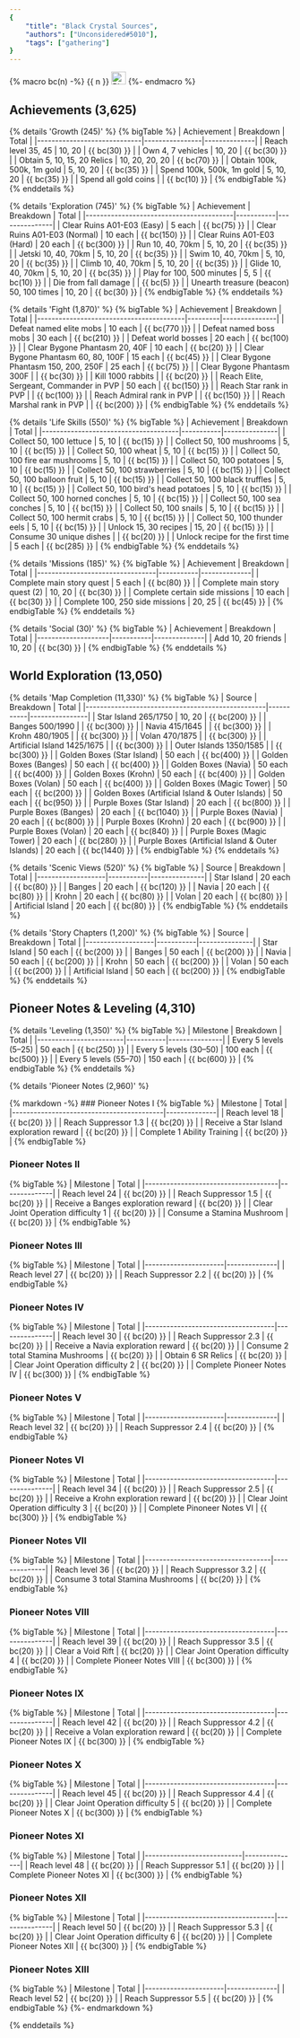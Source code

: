 ```yaml
---
{
	"title": "Black Crystal Sources",
	"authors": ["Unconsidered#5010"],
	"tags": ["gathering"]
}
---
```


{% macro bc(n) -%}
<span class="whitespace-nowrap">{{ n }} <img class="inline-block align-middle" src="/assets/images/bc.png" alt="Black Crystal" width="26" height="23"></span>
{%- endmacro %}

## Achievements **(3,625)**
{% details 'Growth (245)' %}
{% bigTable %}
| Achievement                 | Breakdown      | Total        |
|-----------------------------|----------------|--------------|
| Reach level 35, 45          | 10, 20         | {{ bc(30) }} |
| Own 4, 7 vehicles           | 10, 20         | {{ bc(30) }} |
| Obtain 5, 10, 15, 20 Relics | 10, 20, 20, 20 | {{ bc(70) }} |
| Obtain 100k, 500k, 1m gold  | 5, 10, 20      | {{ bc(35) }} |
| Spend 100k, 500k, 1m gold   | 5, 10, 20      | {{ bc(35) }} |
| Spend all gold coins        |                | {{ bc(10) }} |
{% endbigTable %}
{% enddetails %}

{% details 'Exploration (745)' %}
{% bigTable %}
| Achievement                             | Breakdown | Total         |
|-----------------------------------------|-----------|---------------|
| Clear Ruins A01-E03 (Easy)              | 5 each    | {{ bc(75) }}  |
| Clear Ruins A01-E03 (Normal)            | 10 each   | {{ bc(150) }} |
| Clear Ruins A01-E03 (Hard)              | 20 each   | {{ bc(300) }} |
| Run 10, 40, 70km                        | 5, 10, 20 | {{ bc(35) }}  |
| Jetski 10, 40, 70km                     | 5, 10, 20 | {{ bc(35) }}  |
| Swim 10, 40, 70km                       | 5, 10, 20 | {{ bc(35) }}  |
| Climb 10, 40, 70km                      | 5, 10, 20 | {{ bc(35) }}  |
| Glide 10, 40, 70km                      | 5, 10, 20 | {{ bc(35) }}  |
| Play for 100, 500 minutes               | 5, 5      | {{ bc(10) }}  |
| Die from fall damage                    |           | {{ bc(5) }}   |
| Unearth treasure (beacon) 50, 100 times | 10, 20    | {{ bc(30) }}  |
{% endbigTable %}
{% enddetails %}

{% details 'Fight (1,870)' %}
{% bigTable %}
| Achievement                             | Breakdown | Total |
|-----------------------------------------|---------|---------------|
| Defeat named elite mobs                 | 10 each | {{ bc(770 )}} |
| Defeat named boss mobs                  | 30 each | {{ bc(210) }} |
| Defeat world bosses                     | 20 each | {{ bc(100) }} |
| Clear Bygone Phantasm 20, 40F           | 10 each | {{ bc(20) }}  |
| Clear Bygone Phantasm 60, 80, 100F      | 15 each | {{ bc(45) }}  |
| Clear Bygone Phantasm 150, 200, 250F    | 25 each | {{ bc(75) }}  |
| Clear Bygone Phantasm 300F              |         | {{ bc(30) }}  |
| Kill 1000 rabbits                       |         | {{ bc(20) }}  |
| Reach Elite, Sergeant, Commander in PVP | 50 each | {{ bc(150) }} |
| Reach Star rank in PVP                  |         | {{ bc(100) }} |
| Reach Admiral rank in PVP               |         | {{ bc(150) }} |
| Reach Marshal rank in PVP               |         | {{ bc(200) }} |
{% endbigTable %}
{% enddetails %}

{% details 'Life Skills (550)' %}
{% bigTable %}
| Achievement                          | Breakdown | Total         |
|--------------------------------------|-----------|---------------|
| Collect 50, 100 lettuce              | 5, 10     | {{ bc(15) }}  |
| Collect 50, 100 mushrooms            | 5, 10     | {{ bc(15) }}  |
| Collect 50, 100 wheat                | 5, 10     | {{ bc(15) }}  |
| Collect 50, 100 fire ear mushrooms   | 5, 10     | {{ bc(15) }}  |
| Collect 50, 100 potatoes             | 5, 10     | {{ bc(15) }}  |
| Collect 50, 100 strawberries         | 5, 10     | {{ bc(15) }}  |
| Collect 50, 100 balloon fruit        | 5, 10     | {{ bc(15) }}  |
| Collect 50, 100 black truffles       | 5, 10     | {{ bc(15) }}  |
| Collect 50, 100 bird's head potatoes | 5, 10     | {{ bc(15) }}  |
| Collect 50, 100 horned conches       | 5, 10     | {{ bc(15) }}  |
| Collect 50, 100 sea conches          | 5, 10     | {{ bc(15) }}  |
| Collect 50, 100 snails               | 5, 10     | {{ bc(15) }}  |
| Collect 50, 100 hermit crabs         | 5, 10     | {{ bc(15) }}  |
| Collect 50, 100 thunder eels         | 5, 10     | {{ bc(15) }}  |
| Unlock 15, 30 recipes                | 15, 20    | {{ bc(15) }}  |
| Consume 30 unique dishes             |           | {{ bc(20) }}  |
| Unlock recipe for the first time     | 5 each    | {{ bc(285) }} |
{% endbigTable %}
{% enddetails %}

{% details 'Missions (185)' %}
{% bigTable %}
| Achievement                     | Breakdown | Total        |
|---------------------------------|-----------|--------------|
| Complete main story quest       | 5 each    | {{ bc(80) }} |
| Complete main story quest (2)   | 10, 20    | {{ bc(30) }} |
| Complete certain side missions  | 10 each   | {{ bc(30) }} |
| Complete 100, 250 side missions | 20, 25    | {{ bc(45) }} |
{% endbigTable %}
{% enddetails %}

{% details 'Social (30)' %}
{% bigTable %}
| Achievement        | Breakdown | Total        |
|--------------------|-----------|--------------|
| Add 10, 20 friends | 10, 20    | {{ bc(30) }} |
{% endbigTable %}
{% enddetails %}

## World Exploration **(13,050)**

{% details 'Map Completion (11,330)' %}
{% bigTable %}
| Source                                           | Breakdown | Total          |
|--------------------------------------------------|-----------|----------------|
| Star Island 265/1750                             | 10, 20    | {{ bc(200) }}  |
| Banges 500/1990                                  |           | {{ bc(300) }}  |
| Navia 415/1645                                   |           | {{ bc(300) }}  |
| Krohn 480/1905                                   |           | {{ bc(300) }}  |
| Volan 470/1875                                   |           | {{ bc(300) }}  |
| Artificial Island 1425/1675                      |           | {{ bc(300) }}  |
| Outer Islands 1350/1585                          |           | {{ bc(300) }}  |
| Golden Boxes (Star Island)                       | 50 each   | {{ bc(400) }}  |
| Golden Boxes (Banges)                            | 50 each   | {{ bc(400) }}  |
| Golden Boxes (Navia)                             | 50 each   | {{ bc(400) }}  |
| Golden Boxes (Krohn)                             | 50 each   | {{ bc(400) }}  |
| Golden Boxes (Volan)                             | 50 each   | {{ bc(400) }}  |
| Golden Boxes (Magic Tower)                       | 50 each   | {{ bc(200) }}  |
| Golden Boxes (Artificial Island & Outer Islands) | 50 each   | {{ bc(950) }}  |
| Purple Boxes (Star Island)                       | 20 each   | {{ bc(800) }}  |
| Purple Boxes (Banges)                            | 20 each   | {{ bc(1040) }} |
| Purple Boxes (Navia)                             | 20 each   | {{ bc(800) }}  |
| Purple Boxes (Krohn)                             | 20 each   | {{ bc(900) }}  |
| Purple Boxes (Volan)                             | 20 each   | {{ bc(840) }}  |
| Purple Boxes (Magic Tower)                       | 20 each   | {{ bc(280) }}  |
| Purple Boxes (Artificial Island & Outer Islands) | 20 each   | {{ bc(1440) }} |
{% endbigTable %}
{% enddetails %}

{% details 'Scenic Views (520)' %}
{% bigTable %}
| Source            | Breakdown | Total         |
|-------------------|-----------|---------------|
| Star Island       | 20 each   | {{ bc(80) }}  |
| Banges            | 20 each   | {{ bc(120) }} |
| Navia             | 20 each   | {{ bc(80) }}  |
| Krohn             | 20 each   | {{ bc(80) }}  |
| Volan             | 20 each   | {{ bc(80) }}  |
| Artificial Island | 20 each   | {{ bc(80) }}  |
{% endbigTable %}
{% enddetails %}

{% details 'Story Chapters (1,200)' %}
{% bigTable %}
| Source            | Breakdown | Total         |
|-------------------|-----------|---------------|
| Star Island       | 50 each   | {{ bc(200) }} |
| Banges            | 50 each   | {{ bc(200) }} |
| Navia             | 50 each   | {{ bc(200) }} |
| Krohn             | 50 each   | {{ bc(200) }} |
| Volan             | 50 each   | {{ bc(200) }} |
| Artificial Island | 50 each   | {{ bc(200) }} |
{% endbigTable %}
{% enddetails %}

## Pioneer Notes & Leveling **(4,310)**
{% details 'Leveling (1,350)' %}
{% bigTable %}
| Milestone              | Breakdown | Total         |
|------------------------|-----------|---------------|
| Every 5 levels (5–25)  | 50 each   | {{ bc(250) }} |
| Every 5 levels (30–50) | 100 each  | {{ bc(500) }} |
| Every 5 levels (55–70) | 150 each  | {{ bc(600) }} |
{% endbigTable %}
{% enddetails %}

{% details 'Pioneer Notes (2,960)' %}
<div class="stack copy">
{% markdown -%}
### Pioneer Notes I
{% bigTable %}
| Milestone                                | Total        |
|------------------------------------------|--------------|
| Reach level 18                           | {{ bc(20) }} |
| Reach Suppressor 1.3                     | {{ bc(20) }} |
| Receive a Star Island exploration reward | {{ bc(20) }} |
| Complete 1 Ability Training              | {{ bc(20) }} |
{% endbigTable %}

### Pioneer Notes II
{% bigTable %}
| Milestone                           | Total        |
|-------------------------------------|--------------|
| Reach level 24                      | {{ bc(20) }} |
| Reach Suppressor 1.5                | {{ bc(20) }} |
| Receive a Banges exploration reward | {{ bc(20) }} |
| Clear Joint Operation difficulty 1  | {{ bc(20) }} |
| Consume a Stamina Mushroom          | {{ bc(20) }} |
{% endbigTable %}

### Pioneer Notes III
{% bigTable %}
| Milestone            | Total        |
|----------------------|--------------|
| Reach level 27       | {{ bc(20) }} |
| Reach Suppressor 2.2 | {{ bc(20) }} |
{% endbigTable %}

### Pioneer Notes IV
{% bigTable %}
| Milestone                          | Total         |
|------------------------------------|---------------|
| Reach level 30                     | {{ bc(20) }}  |
| Reach Suppressor 2.3               | {{ bc(20) }}  |
| Receive a Navia exploration reward | {{ bc(20) }}  |
| Consume 2 total Stamina Mushrooms  | {{ bc(20) }}  |
| Obtain 6 SR Relics                 | {{ bc(20) }}  |
| Clear Joint Operation difficulty 2 | {{ bc(20) }}  |
| Complete Pioneer Notes IV          | {{ bc(300) }} |
{% endbigTable %}

### Pioneer Notes V
{% bigTable %}
| Milestone            | Total        |
|----------------------|--------------|
| Reach level 32       | {{ bc(20) }} |
| Reach Suppressor 2.4 | {{ bc(20) }} |
{% endbigTable %}

### Pioneer Notes VI
{% bigTable %}
| Milestone                          | Total         |
|------------------------------------|---------------|
| Reach level 34                     | {{ bc(20) }}  |
| Reach Suppressor 2.5               | {{ bc(20) }}  |
| Receive a Krohn exploration reward | {{ bc(20) }}  |
| Clear Joint Operation difficulty 3 | {{ bc(20) }}  |
| Complete Pinoneer Notes VI         | {{ bc(300) }} |
{% endbigTable %}

### Pioneer Notes VII
{% bigTable %}
| Milestone                         | Total        |
|-----------------------------------|--------------|
| Reach level 36                    | {{ bc(20) }} |
| Reach Suppressor 3.2              | {{ bc(20) }} |
| Consume 3 total Stamina Mushrooms | {{ bc(20) }} |
{% endbigTable %}

### Pioneer Notes VIII
{% bigTable %}
| Milestone                          | Total         |
|------------------------------------|---------------|
| Reach level 39                     | {{ bc(20) }}  |
| Reach Suppressor 3.5               | {{ bc(20) }}  |
| Clear a Void Rift                  | {{ bc(20) }}  |
| Clear Joint Operation difficulty 4 | {{ bc(20) }}  |
| Complete Pioneer Notes VIII        | {{ bc(300) }} |
{% endbigTable %}

### Pioneer Notes IX
{% bigTable %}
| Milestone                          | Total         |
|------------------------------------|---------------|
| Reach level 42                     | {{ bc(20) }}  |
| Reach Suppressor 4.2               | {{ bc(20) }}  |
| Receive a Volan exploration reward | {{ bc(20) }}  |
| Complete Pioneer Notes IX          | {{ bc(300) }} |
{% endbigTable %}

### Pioneer Notes X
{% bigTable %}
| Milestone                          | Total         |
|------------------------------------|---------------|
| Reach level 45                     | {{ bc(20) }}  |
| Reach Suppressor 4.4               | {{ bc(20) }}  |
| Clear Joint Operation difficulty 5 | {{ bc(20) }}  |
| Complete Pioneer Notes X           | {{ bc(300) }} |
{% endbigTable %}

### Pioneer Notes XI
{% bigTable %}
| Milestone                 | Total         |
|---------------------------|---------------|
| Reach level 48            | {{ bc(20) }}  |
| Reach Suppressor 5.1      | {{ bc(20) }}  |
| Complete Pioneer Notes XI | {{ bc(300) }} |
{% endbigTable %}

### Pioneer Notes XII
{% bigTable %}
| Milestone                          | Total         |
|------------------------------------|---------------|
| Reach level 50                     | {{ bc(20) }}  |
| Reach Suppressor 5.3               | {{ bc(20) }}  |
| Clear Joint Operation difficulty 6 | {{ bc(20) }}  |
| Complete Pioneer Notes XII         | {{ bc(300) }} |
{% endbigTable %}

### Pioneer Notes XIII
{% bigTable %}
| Milestone            | Total        |
|----------------------|--------------|
| Reach level 52       | {{ bc(20) }} |
| Reach Suppressor 5.5 | {{ bc(20) }} |
{% endbigTable %}
{%- endmarkdown %}
</div>
{% enddetails %}
